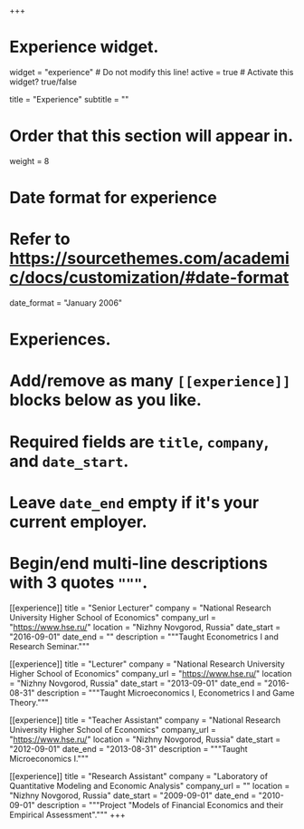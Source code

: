 +++
# Experience widget.
widget = "experience"  # Do not modify this line!
active = true  # Activate this widget? true/false

title = "Experience"
subtitle = ""

# Order that this section will appear in.
weight = 8

# Date format for experience
#   Refer to https://sourcethemes.com/academic/docs/customization/#date-format
date_format = "January 2006"

# Experiences.
#   Add/remove as many `[[experience]]` blocks below as you like.
#   Required fields are `title`, `company`, and `date_start`.
#   Leave `date_end` empty if it's your current employer.
#   Begin/end multi-line descriptions with 3 quotes `"""`.

[[experience]]
  title = "Senior Lecturer"
  company = "National Research University Higher School of Economics"
  company_url = "https://www.hse.ru/"
  location = "Nizhny Novgorod, Russia"
  date_start = "2016-09-01"
  date_end = ""
  description = """Taught Econometrics I and Research Seminar."""
  
  [[experience]]
  title = "Lecturer"
  company = "National Research University Higher School of Economics"
  company_url = "https://www.hse.ru/"
  location = "Nizhny Novgorod, Russia"
  date_start = "2013-09-01"
  date_end = "2016-08-31"
  description = """Taught Microeconomics I, Econometrics I and Game Theory."""
  
  [[experience]]
  title = "Teacher Assistant"
  company = "National Research University Higher School of Economics"
  company_url = "https://www.hse.ru/"
  location = "Nizhny Novgorod, Russia"
  date_start = "2012-09-01"
  date_end = "2013-08-31"
  description = """Taught Microeconomics I."""
  
[comment]: <> (Perhaps, I should add Sberbank internship.)
   
[[experience]]
  title = "Research Assistant"
  company = "Laboratory of Quantitative Modeling and Economic Analysis"
  company_url = ""
  location = "Nizhny Novgorod, Russia"
  date_start = "2009-09-01"
  date_end = "2010-09-01"
  description = """Project "Models of Financial Economics and their Empirical Assessment"."""
+++
